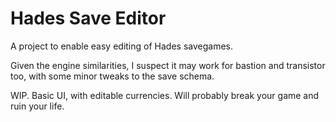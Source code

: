 # Hades Save Editor
A project to enable easy editing of Hades savegames.

Given the engine similarities, I suspect it may work for bastion and transistor too, with some minor tweaks to the save schema.

WIP. Basic UI, with editable currencies. Will probably break your game and ruin your life.
